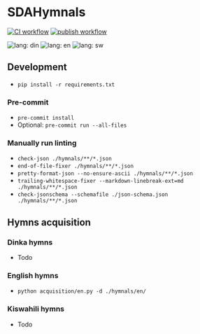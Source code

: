 # SDAHymnals

[![CI workflow](https://github.com/kuir-juach/Dinka_English_hymnal-/actions/workflows/CI.yml/badge.svg?branch=main)](https://github.com/kuir-juach/Dinka_English_hymnal-/actions/workflows/CI.yml)
[![publish workflow](https://github.com/kuir-juach/Dinka_English_hymnal-/actions/workflows/publish.yml/badge.svg?branch=main)](https://github.com/kuir-juach/Dinka_English_hymnal-/actions/workflows/publish.yml)

![lang: din](https://img.shields.io/badge/lang-din-0af.svg?style=flat&labelColor=464)
![lang: en](https://img.shields.io/badge/lang-en-0af.svg?style=flat&labelColor=464)
![lang: sw](https://img.shields.io/badge/lang-sw-0af.svg?style=flat&labelColor=464)

## Development

- `pip install -r requirements.txt`

### Pre-commit

- `pre-commit install`
- Optional: `pre-commit run --all-files`

### Manually run linting

- `check-json ./hymnals/**/*.json`
- `end-of-file-fixer ./hymnals/**/*.json`
- `pretty-format-json --no-ensure-ascii ./hymnals/**/*.json`
- `trailing-whitespace-fixer --markdown-linebreak-ext=md ./hymnals/**/*.json`
- `check-jsonschema --schemafile ./json-schema.json ./hymnals/**/*.json`

## Hymns acquisition

### Dinka hymns

- Todo

### English hymns

- `python acquisition/en.py -d ./hymnals/en/`

### Kiswahili hymns

- Todo

